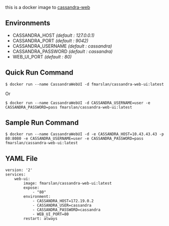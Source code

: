 this is a docker image to [cassandra-web](https://github.com/avalanche123/cassandra-web)

## Environments
* CASSANDRA_HOST *(default : 127.0.0.1)*
* CASSANDRA_PORT *(default : 9042)*
* CASSANDRA_USERNAME *(default : cassandra)*
* CASSANDRA_PASSWORD *(default : cassandra)*
* WEB_UI_PORT *(default : 80)*


## Quick Run Command
```batch
$ docker run --name CassandraWebUI -d fmarslan/cassandra-web-ui:latest
```

Or 

```batch
$ docker run --name CassandraWebUI -d CASSANDRA_USERNAME=user -e CASSANDRA_PASSWORD=pass fmarslan/cassandra-web-ui:latest
```


## Sample Run Command
```batch
$ docker run --name CassandraWebUI -d -e CASSANDRA_HOST=10.43.43.43 -p 80:8080 -e CASSANDRA_USERNAME=user -e CASSANDRA_PASSWORD=pass fmarslan/cassandra-web-ui:latest
```

## YAML File

```YML
version: '2'
services:
    web-ui:
        image: fmarslan/cassandra-web-ui:latest
        expose:
            - "80"
        environment:
            - CASSANDRA_HOST=172.19.0.2
            - CASSANDRA_USER=cassandra
            - CASSANDRA_PASSWORD=cassandra
            - WEB_UI_PORT=80
        restart: always
```
